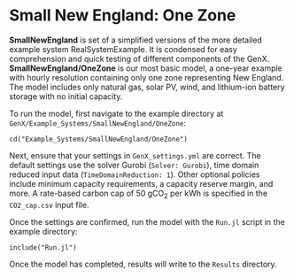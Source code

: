 # Small New England: One Zone

**SmallNewEngland** is set of a simplified versions of the more detailed example system RealSystemExample. It is condensed for easy comprehension and quick testing of different components of the GenX. **SmallNewEngland/OneZone** is our most basic model, a one-year example with hourly resolution containing only one zone representing New England. The model includes only natural gas, solar PV, wind, and lithium-ion battery storage with no initial capacity. 

To run the model, first navigate to the example directory at `GenX/Example_Systems/SmallNewEngland/OneZone`:

`cd("Example_Systems/SmallNewEngland/OneZone")`
   
Next, ensure that your settings in `GenX_settings.yml` are correct. The default settings use the solver Gurobi (`Solver: Gurobi`), time domain reduced input data (`TimeDomainReduction: 1`). Other optional policies include minimum capacity requirements, a capacity reserve margin, and more. A rate-based carbon cap of 50 gCO<sub>2</sub> per kWh is specified in the `CO2_cap.csv` input file.

Once the settings are confirmed, run the model with the `Run.jl` script in the example directory:

`include("Run.jl")`

Once the model has completed, results will write to the `Results` directory.